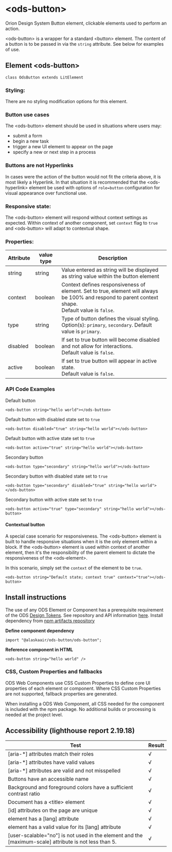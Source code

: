 # \<ods-button>

Orion Design System Button element, clickable elements used to perform an action.

\<ods-button> is a wrapper for a standard \<button> element. The content of a button is to be passed in via the `string` attribute. See below for examples of use. 

## Element \<ods-button>

```
class OdsButton extends LitElement
```

### Styling:

There are no styling modification options for this element.

### Button use cases

The \<ods-button> element should be used in situations where users may:

* submit a form
* begin a new task
* trigger a new UI element to appear on the page
* specify a new or next step in a process

### Buttons are not Hyperlinks 

In cases were the action of the button would not fit the criteria above, it is most likely a Hyperlink. In that situation it is recommended that the \<ods-hyperlink> element be used with options of `role=button` configuration for visual appearance over functional use. 

### Responsive state:

The \<ods-button> element will respond without context settings as expected. Within context of another component, set `context` flag to `true` and \<ods-button> will adapt to contextual shape.

### Properties:

| Attribute | value type | Description |
|----|----|----|
| string | string | Value entered as string will be displayed as string value within the button element |
| context | boolean | Context defines responsiveness of element. Set to true, element will always be 100% and respond to parent context shape. <br/>Default value is `false`. |
| type | string | Type of button defines the visual styling. <br/>Option(s): `primary`, `secondary`. Default value is `primary`.  |
| disabled | boolean | If set to true button will become disabled and not allow for interactions. <br/>Default value is `false`.  |
| active | boolean | If set to true button will appear in active state. <br/>Default value is `false`. |

### API Code Examples

Default button

```
<ods-button string="hello world"></ods-button>
```

Default button with disabled state set to `true`

```
<ods-button disabled="true" string="hello world"></ods-button>
```

Default button with active state set to `true`

```
<ods-button active="true" string="hello world"></ods-button>
```

Secondary button

```
<ods-button type="secondary" string="hello world"></ods-button>
```

Secondary button with disabled state set to `true`

```
<ods-button type="secondary" disabled="true" string="hello world"></ods-button>
```

Secondary button with active state set to `true`

```
<ods-button active="true" type="secondary" string="hello world"></ods-button>
```

#### Contextual button

A special case scenario for responsiveness. The \<ods-button> element is built to handle responsive situations when it is the only element within a block. If the \<ods-button> element is used within context of another element, then it's the responsibility of the parent element to dictate the responsiveness of the \<ods-element>. 

In this scenario, simply set the `context` of the element to be `true`. 

```
<ods-button string="Default state; context true" context="true"></ods-button>
```

## Install instructions 

The use of any ODS Element or Component has a prerequisite requirement of the ODS [Design Tokens](https://itsals.visualstudio.com/Orion%20Design%20System/_packaging?_a=package&feed=as.com-npm&package=%40alaskaair%2Forion-design-tokens&protocolType=Npm&version=0.4.1419099). See repository and API information [here](https://itsals.visualstudio.com/Orion%20Design%20System/_git/designTokens?_a=readme). Install dependency from [npm artifacts repository](https://itsals.visualstudio.com/Orion%20Design%20System/_packaging?_a=package&feed=as.com-npm&package=%40alaskaair%2Fods-button&protocolType=Npm&version=0.1.1411490)

**Define component dependency**

```
import "@alaskaair/ods-button/ods-button";
```

**Reference component in HTML**

```
<ods-button string="hello world" />
```

### CSS, Custom Properties and fallbacks

ODS Web Components use CSS Custom Properties to define core UI properties of each element or component. Where CSS Custom Properties are not supported, fallback properties are generated.

When installing a ODS Web Component, all CSS needed for the component is included with the npm package. No additional builds or processing is needed at the project level. 

## Accessibility (lighthouse report 2.19.18)

| Test | Result | 
|----|----|
| [aria-*] attributes match their roles | √ |
| [aria-*] attributes have valid values | √ |
| [aria-*] attributes are valid and not misspelled | √ |
| Buttons have an accessible name | √ |
| Background and foreground colors have a sufficient contrast ratio | √ |
| Document has a \<title> element | √ |
| [id] attributes on the page are unique | √ |
| <html> element has a [lang] attribute | √ |
| <html> element has a valid value for its [lang] attribute | √ |
| [user-scalable="no"] is not used in the <meta name="viewport"> element and the [maximum-scale] attribute is not less than 5. | √ |
